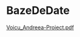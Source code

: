 # BazeDeDate

[Voicu_Andreea-Proiect.pdf](https://github.com/user-attachments/files/19086533/Voicu_Andreea-Proiect.pdf)
